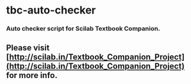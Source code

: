 # tbc-auto-checker
### Auto checker script for Scilab Textbook Companion.

## Please visit [http://scilab.in/Textbook_Companion_Project](http://scilab.in/Textbook_Companion_Project) for more info.
